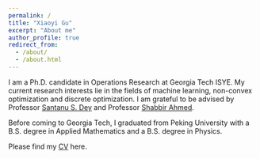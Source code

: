```yaml
---
permalink: /
title: "Xiaoyi Gu"
excerpt: "About me"
author_profile: true
redirect_from: 
  - /about/
  - /about.html
---
```


I am a Ph.D. candidate in Operations Research at Georgia Tech ISYE. My current research interests lie in the fields of machine learning, non-convex optimization and discrete optimization. I am grateful to be advised by Professor [Santanu S. Dey](https://www2.isye.gatech.edu/~sdey30/index.html) and Professor [Shabbir Ahmed](https://www2.isye.gatech.edu/people/faculty/Shabbir_Ahmed/).

Before coming to Georgia Tech, I graduated from Peking University with a B.S. degree in Applied Mathematics and a B.S. degree in Physics.

Please find my [CV](https://xiaoyi-gu.github.io/master/files/CV.pdf) here.
